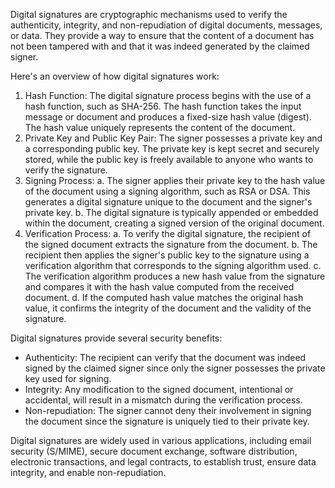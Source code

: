 Digital signatures are cryptographic mechanisms used to verify the authenticity, integrity, and non-repudiation of digital documents, messages, or data. They provide a way to ensure that the content of a document has not been tampered with and that it was indeed generated by the claimed signer.

Here's an overview of how digital signatures work:

1.  Hash Function: The digital signature process begins with the use of a hash function, such as SHA-256. The hash function takes the input message or document and produces a fixed-size hash value (digest). The hash value uniquely represents the content of the document.
2.  Private Key and Public Key Pair: The signer possesses a private key and a corresponding public key. The private key is kept secret and securely stored, while the public key is freely available to anyone who wants to verify the signature.
3.  Signing Process: a. The signer applies their private key to the hash value of the document using a signing algorithm, such as RSA or DSA. This generates a digital signature unique to the document and the signer's private key. b. The digital signature is typically appended or embedded within the document, creating a signed version of the original document.
4.  Verification Process: a. To verify the digital signature, the recipient of the signed document extracts the signature from the document. b. The recipient then applies the signer's public key to the signature using a verification algorithm that corresponds to the signing algorithm used. c. The verification algorithm produces a new hash value from the signature and compares it with the hash value computed from the received document. d. If the computed hash value matches the original hash value, it confirms the integrity of the document and the validity of the signature.

Digital signatures provide several security benefits:

-   Authenticity: The recipient can verify that the document was indeed signed by the claimed signer since only the signer possesses the private key used for signing.
-   Integrity: Any modification to the signed document, intentional or accidental, will result in a mismatch during the verification process.
-   Non-repudiation: The signer cannot deny their involvement in signing the document since the signature is uniquely tied to their private key.

Digital signatures are widely used in various applications, including email security (S/MIME), secure document exchange, software distribution, electronic transactions, and legal contracts, to establish trust, ensure data integrity, and enable non-repudiation.